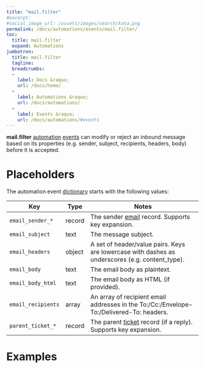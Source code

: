 ```yaml
---
title: "mail.filter"
#excerpt: 
#social_image_url: /assets/images/search/kata.png
permalink: /docs/automations/events/mail.filter/
toc:
  title: mail.filter
  expand: Automations
jumbotron:
  title: mail.filter
  tagline: 
  breadcrumbs:
  -
    label: Docs &raquo;
    url: /docs/home/
  -
    label: Automations &raquo;
    url: /docs/automations/
  -
    label: Events &raquo;
    url: /docs/automations/#events
---
```


**mail.filter** [automation](/docs/automations/) [events](/docs/automations/#events) can modify or reject an inbound message based on its properties (e.g. sender, subject, recipients, headers, body) before it is accepted.

# Placeholders

The automation event [dictionary](/docs/automations/#dictionaries) starts with the following values:

| Key | Type | Notes
|-|-|-
|`email_sender_*` | record | The sender [email](/docs/records/types/address/) record. Supports key expansion.
|`email_subject` | text | The message subject.
|`email_headers` | object | A set of header/value pairs. Keys are lowercase with dashes as underscores (e.g. content_type).
|`email_body` | text | The email body as plaintext.
|`email_body_html` | text | The email body as HTML (if provided).
|`email_recipients` | array | An array of recipient email addresses in the To:/Cc:/Envelope-To:/Delivered-To: headers.
|`parent_ticket_*` | record | The parent [ticket](/docs/records/types/ticket/) record (if a reply). Supports key expansion.

# Examples